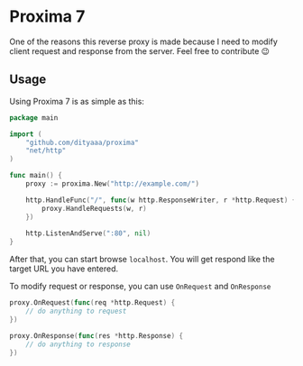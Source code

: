 # Proxima 7
One of the reasons this reverse proxy is made because I need to modify client request and
response from the server. Feel free to contribute 😉

## Usage
Using Proxima 7 is as simple as this:
```go
package main

import (
    "github.com/dityaaa/proxima"
    "net/http"
)

func main() {
    proxy := proxima.New("http://example.com/")

    http.HandleFunc("/", func(w http.ResponseWriter, r *http.Request) {
        proxy.HandleRequests(w, r)
    })
	
    http.ListenAndServe(":80", nil)
}
```
After that, you can start browse `localhost`. You will get respond like the target URL you have entered.

To modify request or response, you can use `OnRequest` and `OnResponse`
```go
proxy.OnRequest(func(req *http.Request) {
    // do anything to request
})

proxy.OnResponse(func(res *http.Response) {
    // do anything to response
})
```


[golang]: https://go.dev/